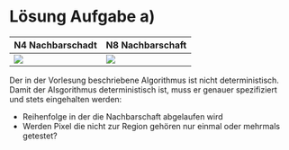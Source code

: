 # Lösung Aufgabe a)

N4 Nachbarschadt | N8 Nachbarschaft
---|---
![](data/n4.png) | ![](data/n8.png)



Der in der Vorlesung beschriebene Algorithmus ist nicht deterministisch. Damit der Alsgorithmus deterministisch ist, muss er genauer spezifiziert und stets eingehalten werden:
- Reihenfolge in der die Nachbarschaft abgelaufen wird
- Werden Pixel die nicht zur Region gehören nur einmal oder mehrmals getestet?

